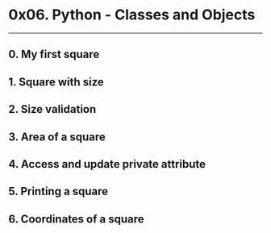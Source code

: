 # 0x06. Python - Classes and Objects

----------------------------

## 0. My first square 

## 1. Square with size

## 2. Size validation

## 3. Area of a square

## 4. Access and update private attribute

## 5. Printing a square

## 6. Coordinates of a square 
